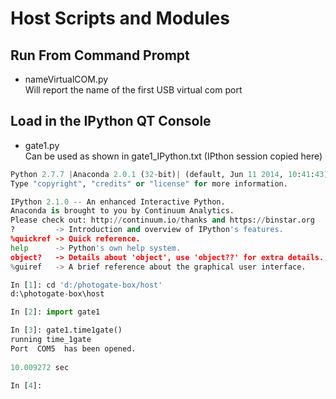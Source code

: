 # Host Scripts and Modules

## Run From Command Prompt

* nameVirtualCOM.py  
  Will report the name of the first USB virtual com port

## Load in the IPython QT Console

* gate1.py  
  Can be used as shown in gate1_IPython.txt (IPthon session copied here)

```python
Python 2.7.7 |Anaconda 2.0.1 (32-bit)| (default, Jun 11 2014, 10:41:43) [MSC v.1500 32 bit (Intel)]
Type "copyright", "credits" or "license" for more information.

IPython 2.1.0 -- An enhanced Interactive Python.
Anaconda is brought to you by Continuum Analytics.
Please check out: http://continuum.io/thanks and https://binstar.org
?         -> Introduction and overview of IPython's features.
%quickref -> Quick reference.
help      -> Python's own help system.
object?   -> Details about 'object', use 'object??' for extra details.
%guiref   -> A brief reference about the graphical user interface.

In [1]: cd 'd:/photogate-box/host'
d:\photogate-box\host

In [2]: import gate1

In [3]: gate1.time1gate()
running time_1gate
Port  COM5  has been opened.
 
10.009272 sec

In [4]: 
 
```
